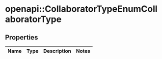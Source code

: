 # openapi::CollaboratorTypeEnumCollaboratorType


## Properties
Name | Type | Description | Notes
------------ | ------------- | ------------- | -------------


